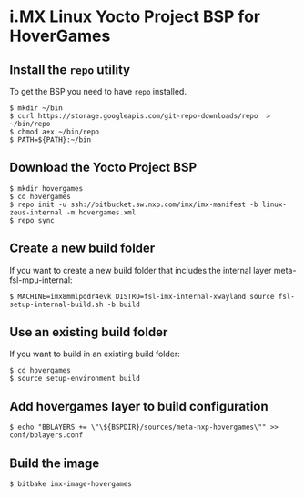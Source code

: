 i.MX Linux Yocto Project BSP for HoverGames
===========================================

Install the `repo` utility
--------------------------

To get the BSP you need to have `repo` installed.

```
$ mkdir ~/bin
$ curl https://storage.googleapis.com/git-repo-downloads/repo  > ~/bin/repo
$ chmod a+x ~/bin/repo
$ PATH=${PATH}:~/bin
```

Download the Yocto Project BSP
------------------------------

```
$ mkdir hovergames
$ cd hovergames
$ repo init -u ssh://bitbucket.sw.nxp.com/imx/imx-manifest -b linux-zeus-internal -m hovergames.xml
$ repo sync
```

Create a new build folder
-------------------------

If you want to create a new build folder that includes the internal layer meta-fsl-mpu-internal:
```
$ MACHINE=imx8mmlpddr4evk DISTRO=fsl-imx-internal-xwayland source fsl-setup-internal-build.sh -b build
```

Use an existing build folder
----------------------------

If you want to build in an existing build folder:

```
$ cd hovergames
$ source setup-environment build
```

Add hovergames layer to build configuration
-------------------------------------------

```
$ echo "BBLAYERS += \"\${BSPDIR}/sources/meta-nxp-hovergames\"" >> conf/bblayers.conf 
```

Build the image
---------------

```
$ bitbake imx-image-hovergames
```
